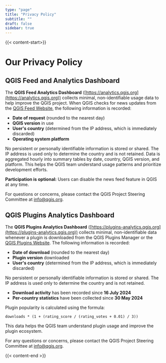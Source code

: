 ```yaml
---
type: "page"
title: "Privacy Policy"
subtitle: ""
draft: false
sidebar: true
---
```


{{< content-start>}}

# Our Privacy Policy

## QGIS Feed and Analytics Dashboard
The **QGIS Feed Analytics Dashboard** ([https://analytics.qgis.org](https://analytics.qgis.org)) collects minimal, non-identifiable usage data to help improve the QGIS project. When QGIS checks for news updates from the [QGIS Feed Website](https://feed.qgis.org), the following information is recorded:

- **Date of request** (rounded to the nearest day)
- **QGIS version** in use
- **User's country** (determined from the IP address, which is immediately discarded)
- **Operating system platform**

No persistent or personally identifiable information is stored or shared. The IP address is used only to determine the country and is not retained. Data is aggregated hourly into summary tables by date, country, QGIS version, and platform. This helps the QGIS team understand usage patterns and prioritize development efforts.

**Participation is optional:** Users can disable the news feed feature in QGIS at any time.

For questions or concerns, please contact the QGIS Project Steering Committee at [info@qgis.org](mailto:info@qgis.org).

## QGIS Plugins Analytics Dashboard
The **QGIS Plugins Analytics Dashboard** ([https://plugins-analytics.qgis.org](https://plugins-analytics.qgis.org)) collects minimal, non-identifiable data whenever a plugin is downloaded from the QGIS Plugins Manager or the [QGIS Plugins Website](https://plugins.qgis.org). The following information is recorded:

- **Date of download** (rounded to the nearest day)
- **Plugin version** downloaded
- **User's country** (determined from the IP address, which is immediately discarded)

No persistent or personally identifiable information is stored or shared. The IP address is used only to determine the country and is not retained.

- **Download activity** has been recorded since **16 July 2024**
- **Per-country statistics** have been collected since **30 May 2024**

Plugin popularity is calculated using the formula:

```
downloads * (1 + (rating_score / (rating_votes + 0.01) / 3))
```

This data helps the QGIS team understand plugin usage and improve the plugin ecosystem.

For any questions or concerns, please contact the QGIS Project Steering Committee at [info@qgis.org](mailto:info@qgis.org).


{{< content-end >}}